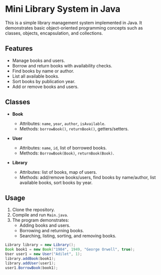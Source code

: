 # Mini Library System in Java

This is a simple library management system implemented in Java. It demonstrates basic object-oriented programming concepts such as classes, objects, encapsulation, and collections.

## Features

- Manage books and users.
- Borrow and return books with availability checks.
- Find books by name or author.
- List all available books.
- Sort books by publication year.
- Add or remove books and users.

## Classes

- **Book**
  - Attributes: `name`, `year`, `author`, `isAvailable`.
  - Methods: `borrowBook()`, `returnBook()`, getters/setters.

- **User**
  - Attributes: `name`, `id`, list of borrowed books.
  - Methods: `BorrowBook(Book)`, `returnBook(Book)`.

- **Library**
  - Attributes: list of books, map of users.
  - Methods: add/remove books/users, find books by name/author, list available books, sort books by year.

## Usage

1. Clone the repository.
2. Compile and run `Main.java`.
3. The program demonstrates:
   - Adding books and users.
   - Borrowing and returning books.
   - Searching, listing, sorting, and removing books.

```java
Library library = new Library();
Book book1 = new Book("1984", 1949, "George Orwell", true);
User user1 = new User("Adilet", 1);
library.addBook(book1);
library.addUser(user1);
user1.BorrowBook(book1);

